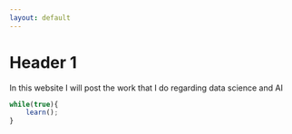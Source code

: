 ```yaml
---
layout: default
---
```


# Header 1

In this website I will post the work that I do regarding data science and AI


```js
while(true){
    learn();
}
```

